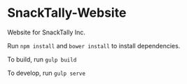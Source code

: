 # SnackTally-Website
Website for SnackTally Inc. 

Run `npm install` and `bower install` to install dependencies.

To build, run `gulp build`

To develop, run `gulp serve`

